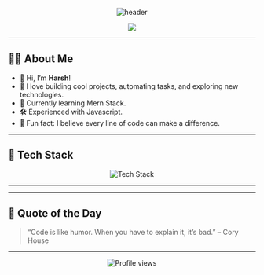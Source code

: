 <!-- Profile README for Harsh266/Harsh266 -->

<!-- Banner Image (Optional) -->
<p align="center">
  <img src="https://capsule-render.vercel.app/api?type=waving&color=gradient&height=180&section=header&text=Hi%20there!%20I'm%20Harsh%20👋&fontSize=35&fontAlign=50&fontColor=ffffff" alt="header"/>
</p>

<p align="center">
  <img src="https://readme-typing-svg.herokuapp.com/?lines=Welcome+to+my+GitHub+Profile!;Always+learning+something+new;Passionate+about+Technology+💻;Let's+connect+and+collaborate!&center=true&width=500&height=50" />
</p>

---

## 🙋‍♂️ About Me

- 👋 Hi, I’m **Harsh**!
- 🚀 I love building cool projects, automating tasks, and exploring new technologies.
- 🌱 Currently learning Mern Stack.
- 🛠️ Experienced with Javascript.
- 🎯 Fun fact: I believe every line of code can make a difference.

---

## 🔧 Tech Stack

<p align="center">
  <!-- Add/Remove icons as per your skills -->
  <img src="https://skillicons.dev/icons?i=python,js,html,css,react,nodejs,expressjs,git,github,vscode,php,mongodb" alt="Tech Stack" />
</p>

---

---

## 📢 Quote of the Day

> “Code is like humor. When you have to explain it, it’s bad.” – Cory House

---

<p align="center">
  <img src="https://komarev.com/ghpvc/?username=Harsh266&style=flat-square&color=blue" alt="Profile views" />
</p>

<!-- Feel free to customize further! -->
